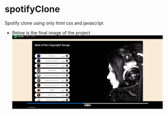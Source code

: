 # spotifyClone
Spotify clone using only html css and javascript

- Below is the final image of the project
![image info](./main-page.png)